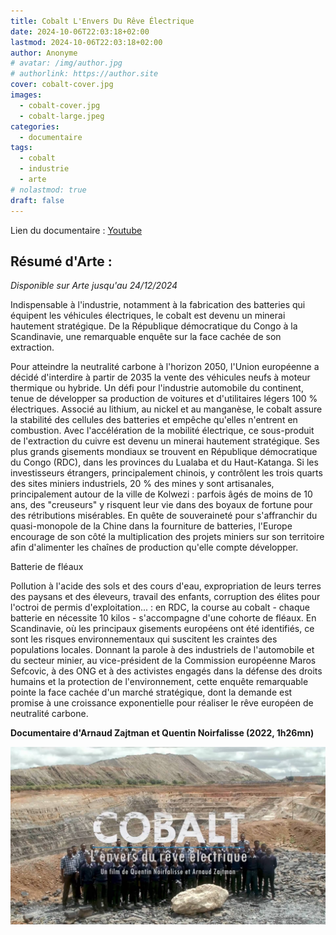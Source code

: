 ```yaml
---
title: Cobalt L'Envers Du Rêve Électrique
date: 2024-10-06T22:03:18+02:00
lastmod: 2024-10-06T22:03:18+02:00
author: Anonyme
# avatar: /img/author.jpg
# authorlink: https://author.site
cover: cobalt-cover.jpg
images:
  - cobalt-cover.jpg
  - cobalt-large.jpeg
categories:
  - documentaire
tags:
  - cobalt
  - industrie
  - arte
# nolastmod: true
draft: false
---
```


Lien du documentaire : [Youtube](https://www.youtube.com/watch?v=GBHgv7--i6Q)

<!--more-->

## Résumé d'Arte :

*Disponible sur Arte jusqu'au 24/12/2024*

Indispensable à l'industrie, notamment à la fabrication des batteries qui équipent les véhicules électriques, le cobalt est devenu un minerai hautement stratégique. De la République démocratique du Congo à la Scandinavie, une remarquable enquête sur la face cachée de son extraction. 

Pour atteindre la neutralité carbone à l'horizon 2050, l'Union européenne a décidé d'interdire à partir de 2035 la vente des véhicules neufs à moteur thermique ou hybride. Un défi pour l'industrie automobile du continent, tenue de développer sa production de voitures et d'utilitaires légers 100 % électriques. Associé au lithium, au nickel et au manganèse, le cobalt assure la stabilité des cellules des batteries et empêche qu'elles n'entrent en combustion. Avec l'accélération de la mobilité électrique, ce sous-produit de l'extraction du cuivre est devenu un minerai hautement stratégique. Ses plus grands gisements mondiaux se trouvent en République démocratique du Congo (RDC), dans les provinces du Lualaba et du Haut-Katanga. Si les investisseurs étrangers, principalement chinois, y contrôlent les trois quarts des sites miniers industriels, 20 % des mines y sont artisanales, principalement autour de la ville de Kolwezi : parfois âgés de moins de 10 ans, des "creuseurs" y risquent leur vie dans des boyaux de fortune pour des rétributions misérables. En quête de souveraineté pour s'affranchir du quasi-monopole de la Chine dans la fourniture de batteries, l'Europe encourage de son côté la multiplication des projets miniers sur son territoire afin d'alimenter les chaînes de production qu'elle compte développer.

Batterie de fléaux

Pollution à l'acide des sols et des cours d'eau, expropriation de leurs terres des paysans et des éleveurs, travail des enfants, corruption des élites pour l'octroi de permis d'exploitation... : en RDC, la course au cobalt - chaque batterie en nécessite 10 kilos - s'accompagne d'une cohorte de fléaux. En Scandinavie, où les principaux gisements européens ont été identifiés, ce sont les risques environnementaux qui suscitent les craintes des populations locales. Donnant la parole à des industriels de l'automobile et du secteur minier, au vice-président de la Commission européenne Maros Sefcovic, à des ONG et à des activistes engagés dans la défense des droits humains et la protection de l'environnement, cette enquête remarquable pointe la face cachée d'un marché stratégique, dont la demande est promise à une croissance exponentielle pour réaliser le rêve européen de neutralité carbone.

**Documentaire d'Arnaud Zajtman et Quentin Noirfalisse (2022, 1h26mn)**

![Illustration des ouvriers devant une mine de Cobalt](cobalt-large.jpeg "Illustration des ouvriers devant une mine de cobalt")